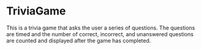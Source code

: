 # TriviaGame

This is a trivia game that asks the user a series of questions.  The questions are timed and the number of correct,
incorrect, and unanswered questions are counted and displayed after the game has completed.